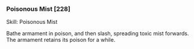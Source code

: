### Poisonous Mist [228]

Skill: Poisonous Mist

Bathe armament in poison, and then slash, spreading toxic mist forwards. The armament retains its poison for a while.